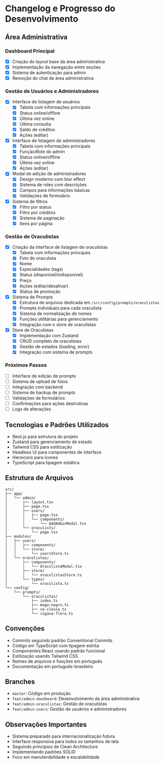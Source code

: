 # Changelog e Progresso do Desenvolvimento

## Área Administrativa

### Dashboard Principal
- [x] Criação do layout base da área administrativa
- [x] Implementação da navegação entre seções
- [x] Sistema de autenticação para admin
- [x] Remoção do chat da área administrativa

### Gestão de Usuários e Administradores
- [x] Interface de listagem de usuários
  - [x] Tabela com informações principais
  - [x] Status online/offline
  - [x] Última vez online
  - [x] Última consulta
  - [x] Saldo de créditos
  - [x] Ações (editar)

- [x] Interface de listagem de administradores
  - [x] Tabela com informações principais
  - [x] Função/Role do admin
  - [x] Status online/offline
  - [x] Última vez online
  - [x] Ações (editar)

- [x] Modal de adição de administradores
  - [x] Design moderno com blur effect
  - [x] Sistema de roles com descrições
  - [x] Campos para informações básicas
  - [x] Validações de formulário

- [x] Sistema de filtros
  - [x] Filtro por status
  - [x] Filtro por créditos
  - [x] Sistema de paginação
  - [x] Itens por página

### Gestão de Oraculistas
- [x] Criação da interface de listagem de oraculistas
  - [x] Tabela com informações principais
  - [x] Foto do oraculista
  - [x] Nome
  - [x] Especialidades (tags)
  - [x] Status (disponível/indisponível)
  - [x] Preço
  - [x] Ações (editar/desativar)
  - [x] Status de promoção

- [x] Sistema de Prompts
  - [x] Estrutura de arquivos dedicada em `/src/config/prompts/oraculistas`
  - [x] Prompts individuais para cada oraculista
  - [x] Sistema de normalização de nomes
  - [x] Funções utilitárias para gerenciamento
  - [x] Integração com o store de oraculistas

- [x] Store de Oraculistas
  - [x] Implementação com Zustand
  - [x] CRUD completo de oraculistas
  - [x] Gestão de estados (loading, error)
  - [x] Integração com sistema de prompts

### Próximos Passos
- [ ] Interface de edição de prompts
- [ ] Sistema de upload de fotos
- [ ] Integração com backend
- [ ] Sistema de backup de prompts
- [ ] Validações de formulários
- [ ] Confirmações para ações destrutivas
- [ ] Logs de alterações

## Tecnologias e Padrões Utilizados
- Next.js para estrutura do projeto
- Zustand para gerenciamento de estado
- Tailwind CSS para estilização
- Headless UI para componentes de interface
- Heroicons para ícones
- TypeScript para tipagem estática

## Estrutura de Arquivos
```
src/
├── app/
│   └── admin/
│       ├── layout.tsx
│       ├── page.tsx
│       ├── users/
│       │   ├── page.tsx
│       │   └── components/
│       │       └── AddAdminModal.tsx
│       └── oraculists/
│           └── page.tsx
├── modules/
│   ├── users/
│   │   ├── components/
│   │   └── store/
│   │       └── usersStore.ts
│   └── oraculistas/
│       ├── components/
│       │   └── OraculistaModal.tsx
│       ├── store/
│       │   └── oraculistasStore.ts
│       └── types/
│           └── oraculista.ts
└── config/
    └── prompts/
        └── oraculistas/
            ├── index.ts
            ├── mago-negro.ts
            ├── vo-cleusa.ts
            └── cigana-flora.ts
```

## Convenções
- Commits seguindo padrão Conventional Commits
- Código em TypeScript com tipagem estrita
- Componentes React usando padrão funcional
- Estilização usando Tailwind CSS
- Nomes de arquivos e funções em português
- Documentação em português-brasileiro

## Branches
- `master`: Código em produção
- `feat/admin-dashboard`: Desenvolvimento da área administrativa
- `feat/admin-oraculistas`: Gestão de oraculistas
- `feat/admin-users`: Gestão de usuários e administradores

## Observações Importantes
- Sistema preparado para internacionalização futura
- Interface responsiva para todos os tamanhos de tela
- Seguindo princípios de Clean Architecture
- Implementando padrões SOLID
- Foco em manutenibilidade e escalabilidade

